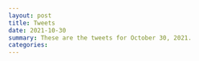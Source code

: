 ```yaml
---
layout: post
title: Tweets
date: 2021-10-30
summary: These are the tweets for October 30, 2021.
categories:
---
```


